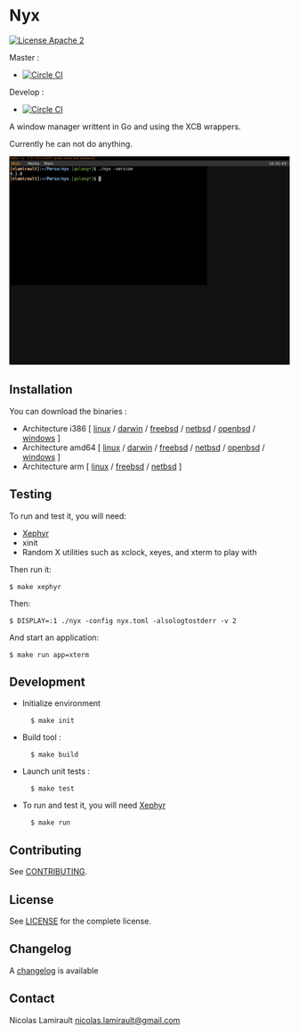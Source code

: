 # Nyx

[![License Apache 2][badge-license]](LICENSE)

Master :
* [![Circle CI](https://circleci.com/gh/nlamirault/nyx/tree/master.svg?style=svg)](https://circleci.com/gh/nlamirault/nyx/tree/master)

Develop :
* [![Circle CI](https://circleci.com/gh/nlamirault/nyx/tree/develop.svg?style=svg)](https://circleci.com/gh/nlamirault/nyx/tree/develop)

A window manager writtent in Go and using the XCB wrappers.

Currently he can not do anything.

![screenshot](nyx-0.1.0.png)

## Installation

You can download the binaries :

* Architecture i386 [ [linux](https://bintray.com/artifact/download/nlamirault/oss/nyx_linux_386) / [darwin](https://bintray.com/artifact/download/nlamirault/oss/nyx_darwin_386) / [freebsd](https://bintray.com/artifact/download/nlamirault/oss/nyx_freebsd_386) / [netbsd](https://bintray.com/artifact/download/nlamirault/oss/nyx_netbsd_386) / [openbsd](https://bintray.com/artifact/download/nlamirault/oss/nyx_openbsd_386) / [windows](https://bintray.com/artifact/download/nlamirault/oss/nyx_windows_386.exe) ]
* Architecture amd64 [ [linux](https://bintray.com/artifact/download/nlamirault/oss/nyx_linux_amd64) / [darwin](https://bintray.com/artifact/download/nlamirault/oss/nyx_darwin_amd64) / [freebsd](https://bintray.com/artifact/download/nlamirault/oss/nyx_freebsd_amd64) / [netbsd](https://bintray.com/artifact/download/nlamirault/oss/nyx_netbsd_amd64) / [openbsd](https://bintray.com/artifact/download/nlamirault/oss/nyx_openbsd_amd64) / [windows](https://bintray.com/artifact/download/nlamirault/oss/nyx_windows_amd64.exe) ]
* Architecture arm [ [linux](https://bintray.com/artifact/download/nlamirault/oss/nyx_linux_arm) / [freebsd](https://bintray.com/artifact/download/nlamirault/oss/nyx_freebsd_arm) / [netbsd](https://bintray.com/artifact/download/nlamirault/oss/nyx_netbsd_arm) ]



## Testing

To run and test it, you will need:

* [Xephyr][]
* xinit
* Random X utilities such as xclock, xeyes, and xterm to play with

Then run it:

    $ make xephyr

Then:

    $ DISPLAY=:1 ./nyx -config nyx.toml -alsologtostderr -v 2

And start an application:

    $ make run app=xterm


## Development

* Initialize environment

        $ make init

* Build tool :

        $ make build

* Launch unit tests :

        $ make test

* To run and test it, you will need [Xephyr][]

        $ make run


## Contributing

See [CONTRIBUTING](CONTRIBUTING.md).


## License

See [LICENSE](LICENSE) for the complete license.


## Changelog

A [changelog](ChangeLog.md) is available


## Contact

Nicolas Lamirault <nicolas.lamirault@gmail.com>


[badge-license]: https://img.shields.io/badge/license-Apache2-green.svg?style=flat

[Xephyr]: https://www.freedesktop.org/wiki/Software/Xephyr/
